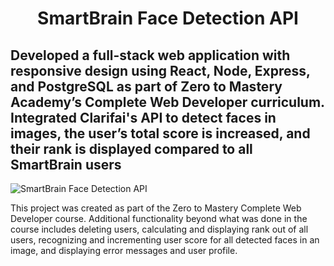 <h1 align="center">SmartBrain Face Detection API</h1>

Developed a full-stack web application with responsive design using **React**, **Node**, **Express**, and **PostgreSQL** as part of Zero to Mastery Academy’s Complete Web Developer curriculum. Integrated Clarifai's API to detect faces in images, the user’s total score is increased, and their rank is displayed compared to all SmartBrain users
---
![SmartBrain Face Detection API](https://github.com/d-mcneil/smartbrain/assets/108340538/9a474798-5b13-41de-820d-ae26595ace44)

This project was created as part of the Zero to Mastery Complete Web Developer course. Additional functionality beyond what was done in the course includes deleting users, calculating and displaying rank out of all users, recognizing and incrementing user score for all detected faces in an image, and displaying error messages and user profile.
